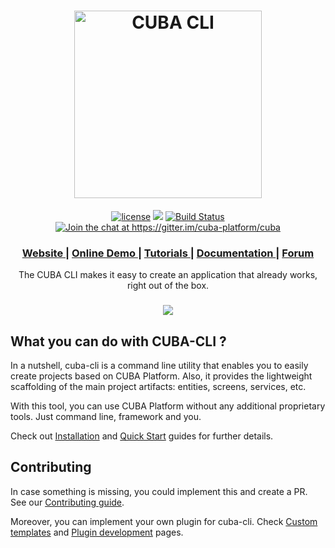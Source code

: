 <h1 align="center"> <a href="https://www.cuba-platform.com/"><img src="https://github.com/cuba-platform/cuba-cli/blob/master/img/logo-title.png" alt="CUBA CLI" width="300" align="center"></a>
</h1>

<p align="center">
<a href="http://www.apache.org/licenses/LICENSE-2.0"><img src="https://img.shields.io/badge/license-Apache%20License%202.0-blue.svg?style=flat" alt="license" title=""></a>
<a href='https://bintray.com/cuba-platform/tools/cuba-cli/_latestVersion'><img src='https://api.bintray.com/packages/cuba-platform/tools/cuba-cli/images/download.svg'></a>
<a href="https://travis-ci.org/cuba-platform/cuba-cli"><img src="https://travis-ci.org/cuba-platform/cuba-cli.svg?branch=master" alt="Build Status" title=""></a>
<a href="https://gitter.im/cuba-platform/cuba"><img src="https://badges.gitter.im/Join%20Chat.svg" alt="Join the chat at https://gitter.im/cuba-platform/cuba" title=""></a>
</p>

<div align="center">
  <h3>
    <a href="https://www.cuba-platform.com/" target="_blank">
      Website
    </a>
    <span> | </span>
    <a href="https://www.cuba-platform.com/online-demo" target="_blank">
      Online Demo
    </a>
    <span> | </span>
    <a href="https://www.cuba-platform.com/tutorials" target="_blank">
      Tutorials
    </a>
    <span> | </span>
    <a href="https://www.cuba-platform.com/documentation" target="_blank">
      Documentation
    </a>
    <span> | </span>
    <a href="https://www.cuba-platform.com/discuss/" target="_blank">
      Forum
    </a>
  </h3>
</div>

<p align="center">
The CUBA CLI makes it easy to create an application that already works, right out of the box.
</p>
<h3 align="center">
<img src="https://github.com/cuba-platform/cuba-cli/blob/master/img/cuba-cli-shell.gif" align="center">
</h3>

## What you can do with CUBA-CLI ?

In a nutshell, cuba-cli is a command line utility that enables you to easily create projects based on CUBA Platform. Also, it provides the lightweight scaffolding of the main project artifacts: entities, screens, services, etc.

With this tool, you can use CUBA Platform without any additional proprietary tools. Just command line, framework and you.

Check out [Installation](https://github.com/cuba-platform/cuba-cli/wiki/Installation) and [Quick Start](https://github.com/cuba-platform/cuba-cli/wiki/Quick-Start) guides for further details.

## Contributing

In case something is missing, you could implement this and create a PR. See our [Contributing guide](https://github.com/cuba-platform/cuba-cli/blob/master/CONTRIBUTING.md).

Moreover, you can implement your own plugin for cuba-cli. Check [Custom templates](https://github.com/cuba-platform/cuba-cli/wiki/Custom-templates) and [Plugin development](https://github.com/cuba-platform/cuba-cli/wiki/Plugin-Development) pages.
